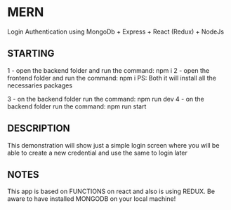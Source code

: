 # MERN
Login Authentication using MongoDb + Express + React (Redux) + NodeJs

## STARTING
1 - open the backend folder and run the command: npm i
2 - open the frontend folder and run the command: npm i
PS: Both it will install all the necessaries packages

3 - on the backend folder run the command: npm run dev
4 - on the backend folder run the command: npm run start

## DESCRIPTION
This demonstration will show just a simple login screen where you will be able to create a new credential and use the same to login later

## NOTES
This app is based on FUNCTIONS on react and also is using REDUX. Be aware to have installed MONGODB on your local machine!